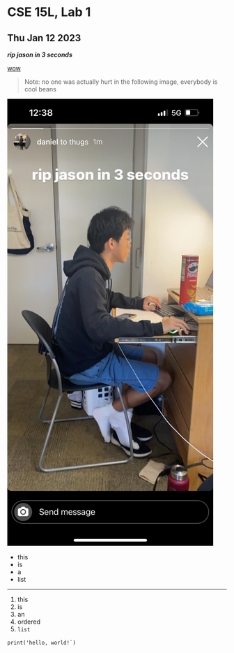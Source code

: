 # CSE 15L, Lab 1
## Thu Jan 12 2023

***rip jason in 3 seconds***

[wow](https://daniel-ji.github.io/cse15l-lab-reports/wow.html)

> Note: no one was actually hurt in the following image, everybody is cool beans

![Image](https://raw.githubusercontent.com/daniel-ji/cse15l-lab-reports/main/IMG_9522.jpeg)

* this
* is
* a 
* list

---

1. this 
2. is 
3. an 
4. ordered
5. `list`


```
print('hello, world!`)
```

